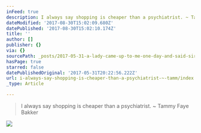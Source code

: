 ```yaml
---
inFeed: true
description: I always say shopping is cheaper than a psychiatrist. ~ Tammy Faye Bakker
dateModified: '2017-08-30T15:02:09.680Z'
datePublished: '2017-08-30T15:02:10.174Z'
title: ''
author: []
publisher: {}
via: {}
sourcePath: _posts/2017-05-31-a-lady-came-up-to-me-one-day-and-said-sir-you-are-drunk.md
hasPage: true
starred: false
datePublishedOriginal: '2017-05-31T20:22:56.222Z'
url: i-always-say-shopping-is-cheaper-than-a-psychiatrist-~-tamm/index.html
_type: Article

---
```

> I always say shopping is cheaper than a psychiatrist. ~ Tammy Faye Bakker

![](https://the-grid-user-content.s3-us-west-2.amazonaws.com/810cd2bb-13b1-4d35-ae44-079ab5fdf6df.jpg)